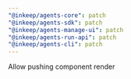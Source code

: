 ```yaml
---
"@inkeep/agents-core": patch
"@inkeep/agents-sdk": patch
"@inkeep/agents-manage-ui": patch
"@inkeep/agents-run-api": patch
"@inkeep/agents-cli": patch
---
```


Allow pushing component render
